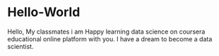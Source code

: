 # Hello-World
Hello, My classmates i am Happy learning data science on coursera educational online platform with you. I have a dream to become a data scientist.
